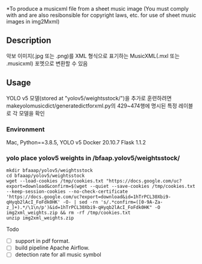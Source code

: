 *To produce a musicxml file from a sheet music image (You must comply with and are also resibonsible for copyright laws, etc. for use of sheet music images in img2Mxml)

## Description
 악보 이미지(.jpg 또는 .png)를 XML 형식으로 표기하는 MusicXML(.mxl 또는 .musicxml) 포멧으로 변환할 수 있음

## Usage
 YOLO v5 모델(stored at "yolov5/weightsstock/")을 추가로 훈련하려면 
 makeyolomusicdict/generatedictforxml.py의 429~474행에 명시된 특정 레이블로 각 모델을 확인

### Environment
 Mac, Python==3.8.5, YOLO v5
 Docker 20.10.7 Flask 1.1.2

### yolo place yolov5 weights in /bfaap.yolov5/weightsstock/
    
    mkdir bfaaap/yolov5/weightsstock
    cd bfaaap/yolov5/weightsstock
    wget --load-cookies /tmp/cookies.txt "https://docs.google.com/uc?export=download&confirm=$(wget --quiet --save-cookies /tmp/cookies.txt --keep-session-cookies --no-check-certificate 'https://docs.google.com/uc?export=download&id=1hTrPCL30Xbi9-qHyqb2lAcI_FoFdk0HK' -O- | sed -rn 's/.*confirm=([0-9A-Za-z_]+).*/\1\n/p')&id=1hTrPCL30Xbi9-qHyqb2lAcI_FoFdk0HK" -O img2xml_weights.zip && rm -rf /tmp/cookies.txt
    unzip img2xml_weights.zip



Todo
- [ ] support in pdf format.
- [ ] build pipeline Apache Airflow.
- [ ] detection rate for all music symbol

